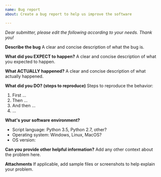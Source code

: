 ```yaml
---
name: Bug report
about: Create a bug report to help us improve the software

---
```


*Dear submitter, please edit the following according to your needs. Thank you!*

**Describe the bug**
A clear and concise description of what the bug is.

**What did you EXPECT to happen?**
A clear and concise description of what you expected to happen.

**What ACTUALLY happened?**
A clear and concise description of what actually happened.

**What did you DO? (steps to reproduce)**
Steps to reproduce the behavior:
1. First ...
2. Then ...
3. And then ...
4. ...

**What's your software environment?**
 - Script language: Python 3.5, Python 2.7, other?
 - Operating system: Windows, Linux, MacOS?
 - OS version:

**Can you provide other helpful information?**
Add any other context about the problem here.

**Attachments**
If applicable, add sample files or screenshots to help explain your problem.

